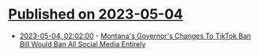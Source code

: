 # [Published on 2023-05-04](index.md)

* [2023-05-04, 02:02:00](https://yro.slashdot.org/story/23/05/03/2153209/montanas-governors-changes-to-tiktok-ban-bill-would-ban-all-social-media-entirely?utm_source=rss1.0mainlinkanon&utm_medium=feed) - [Montana's Governor's Changes To TikTok Ban Bill Would Ban All Social Media Entirely](https://yro.slashdot.org/story/23/05/03/2153209/montanas-governors-changes-to-tiktok-ban-bill-would-ban-all-social-media-entirely?utm_source=rss1.0mainlinkanon&utm_medium=feed)
